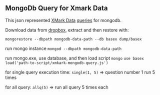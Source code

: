 MongoDb Query for Xmark Data
----
This json represented [XMark Data](http://www.xml-benchmark.org/) [queries](https://www.monetdb.org/XQuery/Benchmark/Xmark/Queries)  for mongodb. 

Download  data from [dropbox](https://www.dropbox.com/s/kygoorwtz0sfzml/xmark-mongodb-data.zip), extract and then restore with:

`mongorestore --dbpath mongodb-data-path --db basex dump/basex`

run mongo instance
`mongod --dbpath mongodb-data-path`

run mongo.exe, use database, and then load script
`mongo`
`use basex`
`load('path-to-script/xmkark-mongodb-query.js')`

for single query execution time: 
`single(1, 5)`  => question number 1 run 5 times

for all query:
`allq(5)` => run all query 5 times each


